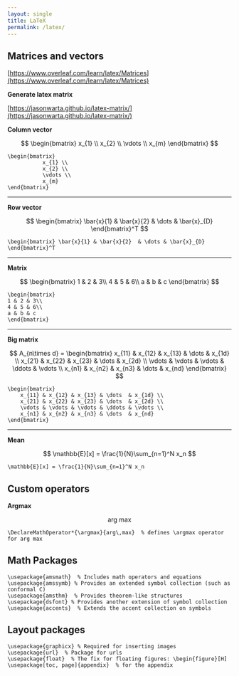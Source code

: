 ```yaml
---
layout: single
title: LaTeX
permalink: /latex/
---
```


## Matrices and vectors
[https://www.overleaf.com/learn/latex/Matrices](https://www.overleaf.com/learn/latex/Matrices)

**Generate latex matrix**

[https://jasonwarta.github.io/latex-matrix/](https://jasonwarta.github.io/latex-matrix/)

**Column vector**

$$
\begin{bmatrix}
           x_{1} \\
           x_{2} \\
           \vdots \\
           x_{m}
         \end{bmatrix}
$$
```
\begin{bmatrix}
           x_{1} \\
           x_{2} \\
           \vdots \\
           x_{m}
\end{bmatrix}
```
---
**Row vector**

$$
\begin{bmatrix} \bar{x}{1} & \bar{x}{2}  & \dots & \bar{x}_{D} \end{bmatrix}^T
$$
```
\begin{bmatrix} \bar{x}{1} & \bar{x}{2}  & \dots & \bar{x}_{D} \end{bmatrix}^T
```
---
**Matrix**

$$
\begin{bmatrix}
1 & 2 & 3\\
4 & 5 & 6\\
a & b & c
\end{bmatrix}
$$
```
\begin{bmatrix}
1 & 2 & 3\\
4 & 5 & 6\\
a & b & c
\end{bmatrix}
```
---
**Big matrix**

$$
A_{n\times d} = \begin{bmatrix}
    x_{11} & x_{12} & x_{13} & \dots  & x_{1d} \\
    x_{21} & x_{22} & x_{23} & \dots  & x_{2d} \\
    \vdots & \vdots & \vdots & \ddots & \vdots \\
    x_{n1} & x_{n2} & x_{n3} & \dots  & x_{nd}
\end{bmatrix}
$$
```
\begin{bmatrix}
    x_{11} & x_{12} & x_{13} & \dots  & x_{1d} \\
    x_{21} & x_{22} & x_{23} & \dots  & x_{2d} \\
    \vdots & \vdots & \vdots & \ddots & \vdots \\
    x_{n1} & x_{n2} & x_{n3} & \dots  & x_{nd}
\end{bmatrix}
```
---
**Mean**

$$
\mathbb{E}[x] = \frac{1}{N}\sum_{n=1}^N x_n
$$
```
\mathbb{E}[x] = \frac{1}{N}\sum_{n=1}^N x_n
```

## Custom operators
**Argmax**

$$\textrm{arg max}$$
```
\DeclareMathOperator*{\argmax}{arg\,max}  % defines \argmax operator for arg max
```

## Math Packages
```
\usepackage{amsmath}  % Includes math operators and equations
\usepackage{amssymb} % Provides an extended symbol collection (such as conformal C)
\usepackage{amsthm}  % Provides theorem-like structures
\usepackage{dsfont} % Provides another extension of symbol collection
\usepackage{accents}  % Extends the accent collection on symbols
```

## Layout packages
```
\usepackage{graphicx} % Required for inserting images
\usepackage{url}  % Package for urls
\usepackage{float}  % The fix for floating figures: \begin{figure}[H]
\usepackage[toc, page]{appendix}  % for the appendix
```